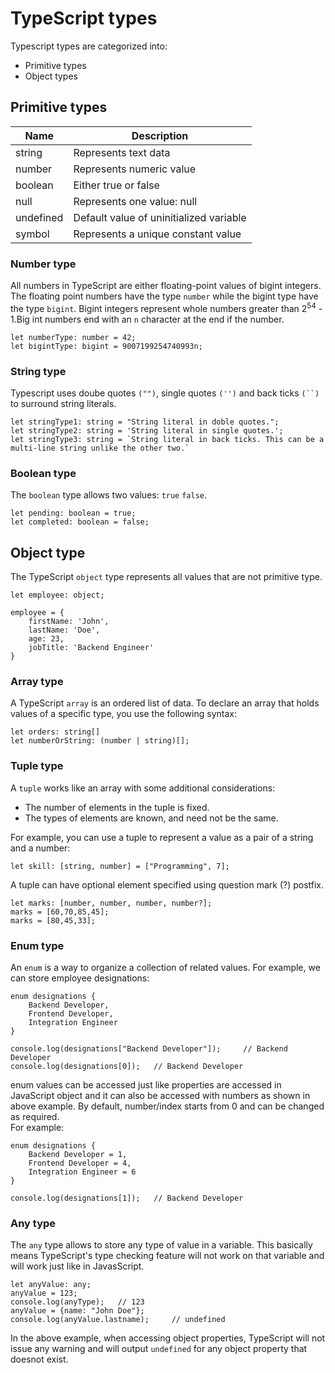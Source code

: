# TypeScript types

Typescript types are categorized into: 
+ Primitive types
+ Object types

## Primitive types

 Name | Description
-----|-------
string| Represents text data
number| Represents numeric value
boolean| Either true or false
null | Represents one value: null
undefined | Default value of uninitialized variable
symbol | Represents a unique constant value

### Number type
All numbers in TypeScript are either floating-point values of bigint integers. The floating point numbers have the type <code>number</code> while the bigint type have the type <code>bigint</code>. Bigint integers represent whole numbers greater than 2<sup>54</sup> - 1.Big int numbers end with an <code>n</code> character at the end if the number.

```TS
let numberType: number = 42;
let bigintType: bigint = 9007199254740993n;
```

### String type
Typescript uses doube quotes <code>("")</code>, single quotes <code>('')</code> and back ticks <code>(``)</code> to surround string literals.

```TS
let stringType1: string = "String literal in doble quotes.";
let stringType2: string = 'String literal in single quotes.';
let stringType3: string = `String literal in back ticks. This can be a multi-line string unlike the other two.`
```
### Boolean type
The <code>boolean</code> type allows two values: <code>true</code> <code>false</code>.

```TS
let pending: boolean = true;
let completed: boolean = false;
```

## Object type
The TypeScript <code>object</code> type represents all values that are not primitive type.

```TS
let employee: object;

employee = {
    firstName: 'John',
    lastName: 'Doe',
    age: 23,
    jobTitle: 'Backend Engineer'
}
```

### Array type
A TypeScript <code>array</code> is an ordered list of data. To declare an array that holds values of a specific type, you use the following syntax:
```TS
let orders: string[]
let numberOrString: (number | string)[];
```

### Tuple type
A <code>tuple</code> works like an array with some additional considerations:
- The number of elements in the tuple is fixed.
- The types of elements are known, and need not be the same.

For example, you can use a tuple to represent a value as a pair of a string and a number:
```TS
let skill: [string, number] = ["Programming", 7];
```

A tuple can have optional element specified using question mark (?) postfix.
```TS
let marks: [number, number, number, number?];
marks = [60,70,85,45];
marks = [80,45,33];
```

### Enum type
An <code>enum</code> is a way to organize a collection of related values.
For example, we can store employee designations:
```TS
enum designations {
    Backend Developer,
    Frontend Developer,
    Integration Engineer
}

console.log(designations["Backend Developer"]);     // Backend Developer
console.log(designations[0]);   // Backend Developer
```

enum values can be accessed just like properties are accessed in JavaScript object and it can also be accessed
with numbers as shown in above example. By default, number/index starts from 0 and can be changed as required.</br>
For example:
```TS
enum designations {
    Backend Developer = 1,
    Frontend Developer = 4,
    Integration Engineer = 6
}

console.log(designations[1]);   // Backend Developer
```

### Any type
The <code>any</code> type allows to store any type of value in a variable. This basically means TypeScript's type checking feature will not work on that variable and will work just like in JavasScript.
```TS
let anyValue: any;
anyValue = 123;
console.log(anyType);   // 123
anyValue = {name: "John Doe"};
console.log(anyValue.lastname);     // undefined
```

In the above example, when accessing object properties, TypeScript will not issue any warning and will output <code>undefined</code> for any object property that doesnot exist.